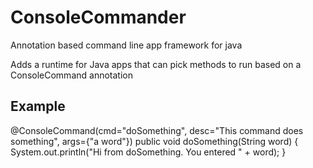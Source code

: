 # ConsoleCommander
Annotation based command line app framework for java

Adds a runtime for Java apps that can pick methods to run based on a ConsoleCommand annotation

## Example
@ConsoleCommand(cmd="doSomething", desc="This command does something", args={"a word"})
public void doSomething(String word) {
	System.out.println("Hi from doSomething. You entered " + word);
}
